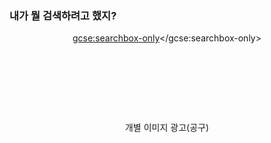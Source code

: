 <html lang='kr'>
  <head>
    <title>내가 뭘 검색하려고 했지?</title>
    <meta charset='utf-8'>
    <meta content='IE=edge,chrome=1' http-equiv='X-UA-Compatible'>
    <link href="/assets/errors.css?body=1" media="screen" rel="stylesheet" type="text/css" />
    <!--[if (gte IE 6)&(lte IE 8)]>
      <script src="/assets/selectivizr-min.js?body=1" type="text/javascript"></script>
    <![endif]-->
  </head>
  <body>
    

	
<h3>내가 뭘 검색하려고 했지?</h3>

<center> 
  
<script>
  (function() {
    var cx = 'partner-pub-9965606273577507:7469229088';
    var gcse = document.createElement('script');
    gcse.type = 'text/javascript';
    gcse.async = true;
    gcse.src = 'https://cse.google.com/cse.js?cx=' + cx;
    var s = document.getElementsByTagName('script')[0];
    s.parentNode.insertBefore(gcse, s);
  })();
</script>
<gcse:searchbox-only></gcse:searchbox-only>

<br>
  
  
<script async src="//pagead2.googlesyndication.com/pagead/js/adsbygoogle.js"></script>
<!-- a1 -->
<ins class="adsbygoogle"
     style="display:block"
     data-ad-client="ca-pub-9965606273577507"
     data-ad-slot="2174642279"
     data-ad-format="auto"
     data-full-width-responsive="true"></ins>
<script>
(adsbygoogle = window.adsbygoogle || []).push({});
</script>

<br>






<script type="text/javascript" src="http://www.google.com/cse/query_renderer.js"></script>
<div id="queries"></div>
<script src="http://www.google.com/cse/api/partner-pub-9965606273577507/cse/7469229088/queries/js?oe=UTF-8&amp;callback=(new+PopularQueryRenderer(document.getElementById(%22queries%22))).render"></script>

 <br> 
 
 
 
 

<script async src="//pagead2.googlesyndication.com/pagead/js/adsbygoogle.js"></script>
<!-- a2 -->
<ins class="adsbygoogle"
     style="display:block"
     data-ad-client="ca-pub-9965606273577507"
     data-ad-slot="3651375474"
     data-ad-format="auto"
     data-full-width-responsive="true"></ins>
<script>
(adsbygoogle = window.adsbygoogle || []).push({});
</script> 
  

<br>

개별 이미지 광고(공구)

<br>
 


<script async src="//pagead2.googlesyndication.com/pagead/js/adsbygoogle.js"></script>
<!-- a3 -->
<ins class="adsbygoogle"
     style="display:block"
     data-ad-client="ca-pub-9965606273577507"
     data-ad-slot="5128108672"
     data-ad-format="auto"
     data-full-width-responsive="true"></ins>
<script>
(adsbygoogle = window.adsbygoogle || []).push({});
</script>

  
  
</center>
	
	
  </body>
</html>
